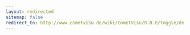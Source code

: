 ```yaml
---
layout: redirected
sitemap: false
redirect_to: http://www.cometvisu.de/wiki/CometVisu/0.8.0/toggle/de
---
```


